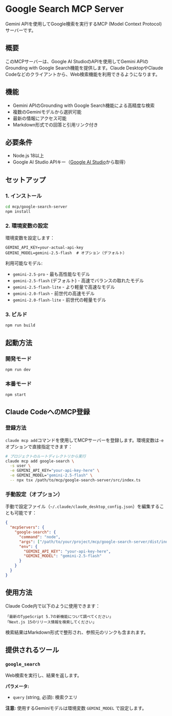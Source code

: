 # Google Search MCP Server

Gemini APIを使用してGoogle検索を実行するMCP (Model Context Protocol) サーバーです。

## 概要

このMCPサーバーは、Google AI StudioのAPIを使用してGemini APIのGrounding with Google Search機能を提供します。Claude DesktopやClaude Codeなどのクライアントから、Web検索機能を利用できるようになります。

## 機能

- Gemini APIのGrounding with Google Search機能による高精度な検索
- 複数のGeminiモデルから選択可能
- 最新の情報にアクセス可能
- Markdown形式での回答と引用リンク付き

## 必要条件

- Node.js 18以上
- Google AI Studio APIキー（[Google AI Studio](https://aistudio.google.com/apikey)から取得）

## セットアップ

### 1. インストール

```bash
cd mcp/google-search-server
npm install
```

### 2. 環境変数の設定

環境変数を設定します：

```env
GEMINI_API_KEY=your-actual-api-key
GEMINI_MODEL=gemini-2.5-flash  # オプション（デフォルト）
```

利用可能なモデル:
- `gemini-2.5-pro` - 最も高性能なモデル
- `gemini-2.5-flash` (デフォルト) - 高速でバランスの取れたモデル
- `gemini-2.5-flash-lite` - より軽量で高速なモデル
- `gemini-2.0-flash` - 前世代の高速モデル
- `gemini-2.0-flash-lite` - 前世代の軽量モデル

### 3. ビルド

```bash
npm run build
```

## 起動方法

### 開発モード

```bash
npm run dev
```

### 本番モード

```bash
npm start
```

## Claude CodeへのMCP登録

### 登録方法

`claude mcp add`コマンドを使用してMCPサーバーを登録します。環境変数は`-e`オプションで直接指定できます：

```bash
# プロジェクトのルートディレクトリから実行
claude mcp add google-search \
  -s user \
  -e GEMINI_API_KEY="your-api-key-here" \
  -e GEMINI_MODEL="gemini-2.5-flash" \
  -- npx tsx /path/to/mcp/google-search-server/src/index.ts
```

### 手動設定（オプション）

手動で設定ファイル（`~/.claude/claude_desktop_config.json`）を編集することも可能です：

```json
{
  "mcpServers": {
    "google-search": {
      "command": "node",
      "args": ["/path/to/your/project/mcp/google-search-server/dist/index.js"],
      "env": {
        "GEMINI_API_KEY": "your-api-key-here",
        "GEMINI_MODEL": "gemini-2.5-flash"
      }
    }
  }
}
```

## 使用方法

Claude Code内で以下のように使用できます：

```
「最新のTypeScript 5.7の新機能について調べてください」
「Next.js 15のリリース情報を検索してください」

```

検索結果はMarkdown形式で整形され、参照元のリンクも含まれます。

## 提供されるツール

### `google_search`

Web検索を実行し、結果を返します。

**パラメータ:**
- `query` (string, 必須): 検索クエリ

**注意:** 使用するGeminiモデルは環境変数 `GEMINI_MODEL` で設定します。

